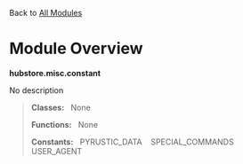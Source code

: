 Back to [All Modules](https://github.com/pyrustic/hubstore/blob/master/docs/modules/README.md#readme)

# Module Overview

**hubstore.misc.constant**
 
No description

> **Classes:** &nbsp; None
>
> **Functions:** &nbsp; None
>
> **Constants:** &nbsp; PYRUSTIC_DATA &nbsp;&nbsp; SPECIAL_COMMANDS &nbsp;&nbsp; USER_AGENT

